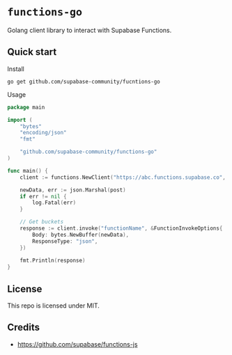 # `functions-go`

Golang client library to interact with Supabase Functions.

## Quick start
Install
```shell
go get github.com/supabase-community/fucntions-go
```

Usage

```go
package main

import (
	"bytes"
	"encoding/json"
	"fmt"

	"github.com/supabase-community/functions-go"
)

func main() {
	client := functions.NewClient("https://abc.functions.supabase.co", "<service-token>", nil)

	newData, err := json.Marshal(post)
	if err != nil {
		log.Fatal(err)
	}

	// Get buckets
	response := client.invoke("functionName", &FunctionInvokeOptions{
		Body: bytes.NewBuffer(newData),
		ResponseType: "json",
	})
	
	fmt.Println(response)
}
```

## License

This repo is licensed under MIT.

## Credits

- https://github.com/supabase/functions-js
